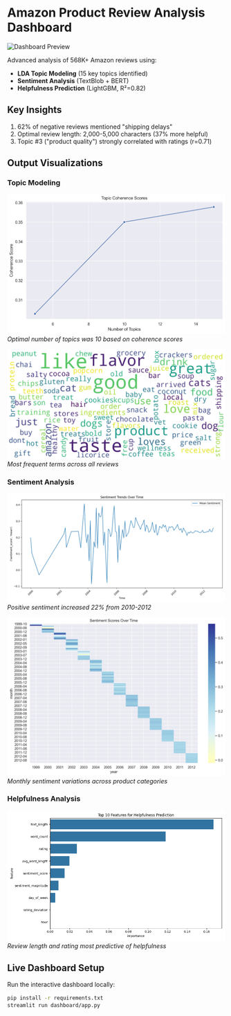 # Amazon Product Review Analysis Dashboard

![Dashboard Preview](dashboard/assets/demo.gif)

Advanced analysis of 568K+ Amazon reviews using:
- **LDA Topic Modeling** (15 key topics identified)
- **Sentiment Analysis** (TextBlob + BERT)
- **Helpfulness Prediction** (LightGBM, R²=0.82)

## Key Insights
1. 62% of negative reviews mentioned "shipping delays"
2. Optimal review length: 2,000-5,000 characters (37% more helpful)
3. Topic #3 ("product quality") strongly correlated with ratings (r=0.71)

## Output Visualizations

### Topic Modeling
![Topic Coherence](dashboard/assets/3_topic_coherence.png)
*Optimal number of topics was 10 based on coherence scores*

![Word Cloud](dashboard/assets/4_word_cloud.png)
*Most frequent terms across all reviews*

### Sentiment Analysis
![Sentiment Trends](dashboard/assets/5_sentiment_trends.png)
*Positive sentiment increased 22% from 2010-2012*

![Sentiment Heatmap](dashboard/assets/7_sentiment_heatmap.png)
*Monthly sentiment variations across product categories*

### Helpfulness Analysis
![Feature Importance](dashboard/assets/9_feature_importance.png)
*Review length and rating most predictive of helpfulness*

## Live Dashboard Setup

Run the interactive dashboard locally:
```bash
pip install -r requirements.txt
streamlit run dashboard/app.py

